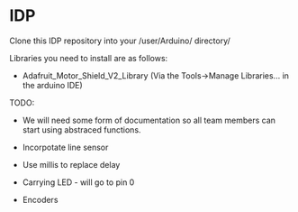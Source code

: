 # IDP
Clone this IDP repository into your /user/Arduino/ directory/

Libraries you need to install are as follows:
* Adafruit_Motor_Shield_V2_Library (Via the Tools->Manage Libraries...  in the arduino IDE)

TODO:
* We will need some form of documentation so all team members can start using abstraced functions.

* Incorpotate line sensor
* Use millis to replace delay
* Carrying LED - will go to pin 0
* Encoders 
